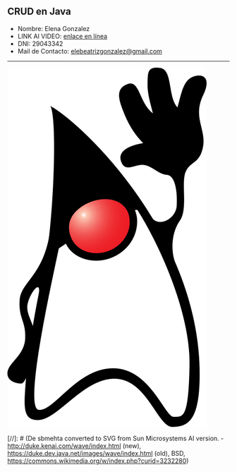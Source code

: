 
## CRUD en Java

- Nombre: Elena Gonzalez
- LINK Al VIDEO: [enlace en línea](https://drive.google.com/file/d/1uuyAmHaBrYjXOZwd0eIg9w4GnRoWNw7U/view?usp=sharing)
- DNI: 29043342
- Mail de Contacto: elebeatrizgonzalez@gmail.com

---

![image|50](Duke_Java_mascot.svg)

[//]: # (De sbmehta converted to SVG from Sun Microsystems AI version. - http://duke.kenai.com/wave/index.html (new), https://duke.dev.java.net/images/wave/index.html (old), BSD, https://commons.wikimedia.org/w/index.php?curid=3232280)


